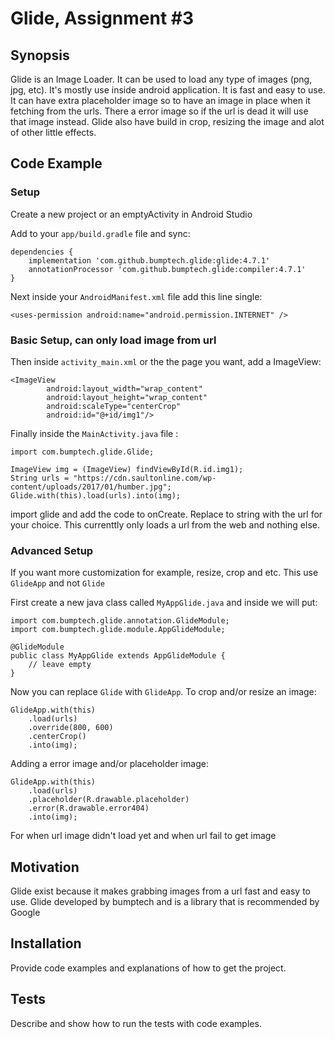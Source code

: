 # Glide, Assignment #3

## Synopsis

Glide is an Image Loader. It can be used to load any type of images (png, jpg, etc). It's mostly use inside android application. It is fast and easy to use. It can have extra placeholder image so to have an image in place when it fetching from the urls. There a error image so if the url is dead it will use that image instead. Glide also have build in crop, resizing the image and alot of other little effects.

## Code Example

### Setup

Create a new project or an emptyActivity in Android Studio

Add to your `app/build.gradle` file and sync:
```
dependencies {
    implementation 'com.github.bumptech.glide:glide:4.7.1'
    annotationProcessor 'com.github.bumptech.glide:compiler:4.7.1'
}
```

Next inside your `AndroidManifest.xml` file add this line single:
```
<uses-permission android:name="android.permission.INTERNET" />
```

### Basic Setup, can only load image from url
Then inside `activity_main.xml` or the the page you want, add a ImageView:
```
<ImageView
        android:layout_width="wrap_content"
        android:layout_height="wrap_content"
        android:scaleType="centerCrop"
        android:id="@+id/img1"/>
```

Finally inside the `MainActivity.java` file :
```
import com.bumptech.glide.Glide;
```
```
ImageView img = (ImageView) findViewById(R.id.img1);
String urls = "https://cdn.saultonline.com/wp-content/uploads/2017/01/humber.jpg";
Glide.with(this).load(urls).into(img);
```
import glide and add the code to onCreate. Replace to string with the url for your choice. This currenttly only loads a url from the web and nothing else.

### Advanced Setup
If you want more customization for example, resize, crop and etc. This use `GlideApp` and not `Glide`

First create a new java class called `MyAppGlide.java` and inside we will put:
```
import com.bumptech.glide.annotation.GlideModule;
import com.bumptech.glide.module.AppGlideModule;

@GlideModule
public class MyAppGlide extends AppGlideModule {
    // leave empty
}
```

Now you can replace `Glide` with `GlideApp`.
To crop and/or resize an image:
```
GlideApp.with(this)
    .load(urls)
    .override(800, 600)
    .centerCrop()
    .into(img);
```
Adding a error image and/or placeholder image:
```
GlideApp.with(this)
    .load(urls)
    .placeholder(R.drawable.placeholder)
    .error(R.drawable.error404)
    .into(img);
```
For when url image didn't load yet and when url fail to get image


## Motivation

Glide exist because it makes grabbing images from a url fast and easy to use.
Glide developed by bumptech and is a library that is recommended by Google

## Installation

Provide code examples and explanations of how to get the project.


## Tests

Describe and show how to run the tests with code examples.


